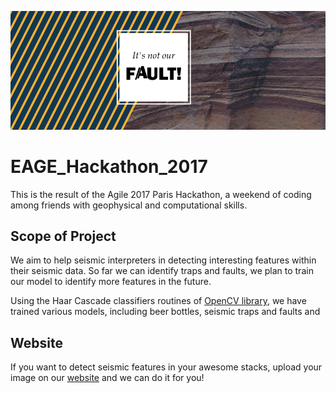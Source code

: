 ![It's not our fault!](logo.png?raw=true "It's not our fault!")

# EAGE_Hackathon_2017
This is the result of the Agile 2017 Paris Hackathon, a weekend of coding among friends with geophysical and computational skills.

## Scope of Project
We aim to help seismic interpreters in detecting interesting features within their seismic data. So far we can identify traps and faults,
we plan to train our model to identify more features in the future.

Using the Haar Cascade classifiers routines of [OpenCV library](http://opencv.org), we have trained various models, including beer bottles,
seismic traps and faults and


## Website
If you want to detect seismic features in your awesome stacks, upload your image on our [website](http://itsnotourfault.herokuapp.com)
and we can do it for you!